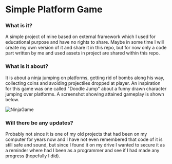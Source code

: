 # Simple Platform Game

### What is it?

A simple project of mine based on external framework which I used for educational purpose and have no rights to share. Maybe in some time I will create my own version of it and share it in this repo, but for now only a code part written by me and used assets in project are shared within this repo.

### What is it about?

It is about a ninja jumping on platforms, getting rid of bombs along his way, collecting coins and avoiding projectiles dropped at player. An inspiration for this game was one called "Doodle Jump" about a funny drawn character jumping over platforms. A screenshot showing attained gameplay is shown below.

![NinjaGame](https://github.com/user-attachments/assets/a12bf4ef-e26c-4d1a-b430-188e6f01b100)

### Will there be any updates?

Probably not since it is one of my old projects that had been on my computer for years now and I have not even remembered that code of it is still safe and sound, but since I found it on my drive I wanted to secure it as a reminder where had I been as a programmer and see if I had made any progress (hopefully I did).
